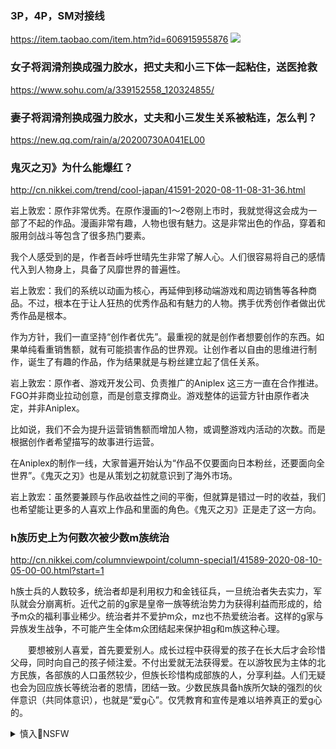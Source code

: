 ### 3P，4P，SM对接线
https://item.taobao.com/item.htm?id=606915955876
![](https://gd4.alicdn.com/imgextra/i3/1707650981/O1CN01wWXVn51J7L6kUYStC_!!1707650981.jpg)

### 女子将润滑剂换成强力胶水，把丈夫和小三下体一起粘住，送医抢救
https://www.sohu.com/a/339152558_120324855/

### 妻子将润滑剂换成强力胶水，丈夫和小三发生关系被粘连，怎么判？
https://new.qq.com/rain/a/20200730A041EL00

### 鬼灭之刃》为什么能爆红？
http://cn.nikkei.com/trend/cool-japan/41591-2020-08-11-08-31-36.html

岩上敦宏：原作非常优秀。在原作漫画的1～2卷刚上市时，我就觉得这会成为一部了不起的作品。漫画非常有趣，人物也很有魅力。这是非常出色的作品，穿着和服用剑战斗等包含了很多热门要素。

我个人感受到的是，作者吾峠呼世晴先生非常了解人心。人们很容易将自己的感情代入到人物身上，具备了风靡世界的普遍性。

岩上敦宏：我们的系统以动画为核心，再延伸到移动端游戏和周边销售等各种商品。不过，根本在于让人狂热的优秀作品和有魅力的人物。携手优秀创作者做出优秀作品是根本。

作为方针，我们一直坚持“创作者优先”。最重视的就是创作者想要创作的东西。如果单纯看重销售额，就有可能损害作品的世界观。让创作者以自由的思维进行制作，诞生了有趣的作品，作为结果就是与粉丝建立起了信任关系。

岩上敦宏：原作者、游戏开发公司、负责推广的Aniplex 这三方一直在合作推进。FGO并非商业拉动创意，而是创意支撑商业。游戏整体的运营方针由原作者决定，并非Aniplex。

比如说，我们不会为提升运营销售额而增加人物，或调整游戏内活动的次数。而是根据创作者希望描写的故事进行运营。

在Aniplex的制作一线，大家普遍开始认为“作品不仅要面向日本粉丝，还要面向全世界”。《鬼灭之刃》也是从策划之初就意识到了海外市场。

岩上敦宏：虽然要兼顾与作品收益性之间的平衡，但就算是错过一时的收益，我们也希望能让更多的人喜欢上作品和里面的角色。《鬼灭之刃》正是走了这一方向。

### h族历史上为何数次被少数m族统治
http://cn.nikkei.com/columnviewpoint/column-special1/41589-2020-08-10-05-00-00.html?start=1

h族士兵的人数较多，统治者却是利用权力和金钱征兵，一旦统治者失去实力，军队就会分崩离析。近代之前的g家是皇帝一族等统治势力为获得利益而形成的，给予m众的福利事业稀少。统治者并不爱护m众，mz也不热爱统治者。这样的g家与异族发生战争，不可能产生全体m众团结起来保护祖g和m族这种心理。

　　要想被别人喜爱，首先要爱别人。成长过程中获得爱的孩子在长大后才会珍惜父母，同时向自己的孩子倾注爱。不付出爱就无法获得爱。在以游牧民为主体的北方民族，各部族的人口虽然较少，但族长珍惜构成部族的人，分享利益。人们无疑也会为回应族长等统治者的恩情，团结一致。少数民族具备h族所欠缺的强烈的伙伴意识（共同体意识），也就是“爱g心”。仅凭教育和宣传是难以培养真正的爱g心的。

<details><summary>慎入🔞NSFW</summary>

Not Safe For Work
![](https://upload.wikimedia.org/wikipedia/commons/thumb/d/d3/Biohazard_Symbol_Specification.png/210px-Biohazard_Symbol_Specification.png)

<details><summary><b>风险自理Use At Your Own Risk🈲</summary>


</details>
</details>
